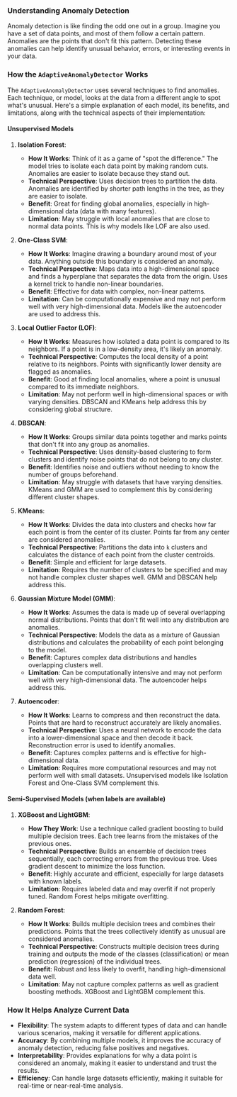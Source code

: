 ### Understanding Anomaly Detection

Anomaly detection is like finding the odd one out in a group. Imagine you have a set of data points, and most of them follow a certain pattern. Anomalies are the points that don't fit this pattern. Detecting these anomalies can help identify unusual behavior, errors, or interesting events in your data.

### How the `AdaptiveAnomalyDetector` Works

The `AdaptiveAnomalyDetector` uses several techniques to find anomalies. Each technique, or model, looks at the data from a different angle to spot what's unusual. Here's a simple explanation of each model, its benefits, and limitations, along with the technical aspects of their implementation:

#### Unsupervised Models

1. **Isolation Forest**:
   - **How It Works**: Think of it as a game of "spot the difference." The model tries to isolate each data point by making random cuts. Anomalies are easier to isolate because they stand out.
   - **Technical Perspective**: Uses decision trees to partition the data. Anomalies are identified by shorter path lengths in the tree, as they are easier to isolate.
   - **Benefit**: Great for finding global anomalies, especially in high-dimensional data (data with many features).
   - **Limitation**: May struggle with local anomalies that are close to normal data points. This is why models like LOF are also used.

2. **One-Class SVM**:
   - **How It Works**: Imagine drawing a boundary around most of your data. Anything outside this boundary is considered an anomaly.
   - **Technical Perspective**: Maps data into a high-dimensional space and finds a hyperplane that separates the data from the origin. Uses a kernel trick to handle non-linear boundaries.
   - **Benefit**: Effective for data with complex, non-linear patterns.
   - **Limitation**: Can be computationally expensive and may not perform well with very high-dimensional data. Models like the autoencoder are used to address this.

3. **Local Outlier Factor (LOF)**:
   - **How It Works**: Measures how isolated a data point is compared to its neighbors. If a point is in a low-density area, it's likely an anomaly.
   - **Technical Perspective**: Computes the local density of a point relative to its neighbors. Points with significantly lower density are flagged as anomalies.
   - **Benefit**: Good at finding local anomalies, where a point is unusual compared to its immediate neighbors.
   - **Limitation**: May not perform well in high-dimensional spaces or with varying densities. DBSCAN and KMeans help address this by considering global structure.

4. **DBSCAN**:
   - **How It Works**: Groups similar data points together and marks points that don't fit into any group as anomalies.
   - **Technical Perspective**: Uses density-based clustering to form clusters and identify noise points that do not belong to any cluster.
   - **Benefit**: Identifies noise and outliers without needing to know the number of groups beforehand.
   - **Limitation**: May struggle with datasets that have varying densities. KMeans and GMM are used to complement this by considering different cluster shapes.

5. **KMeans**:
   - **How It Works**: Divides the data into clusters and checks how far each point is from the center of its cluster. Points far from any center are considered anomalies.
   - **Technical Perspective**: Partitions the data into `k` clusters and calculates the distance of each point from the cluster centroids.
   - **Benefit**: Simple and efficient for large datasets.
   - **Limitation**: Requires the number of clusters to be specified and may not handle complex cluster shapes well. GMM and DBSCAN help address this.

6. **Gaussian Mixture Model (GMM)**:
   - **How It Works**: Assumes the data is made up of several overlapping normal distributions. Points that don't fit well into any distribution are anomalies.
   - **Technical Perspective**: Models the data as a mixture of Gaussian distributions and calculates the probability of each point belonging to the model.
   - **Benefit**: Captures complex data distributions and handles overlapping clusters well.
   - **Limitation**: Can be computationally intensive and may not perform well with very high-dimensional data. The autoencoder helps address this.

7. **Autoencoder**:
   - **How It Works**: Learns to compress and then reconstruct the data. Points that are hard to reconstruct accurately are likely anomalies.
   - **Technical Perspective**: Uses a neural network to encode the data into a lower-dimensional space and then decode it back. Reconstruction error is used to identify anomalies.
   - **Benefit**: Captures complex patterns and is effective for high-dimensional data.
   - **Limitation**: Requires more computational resources and may not perform well with small datasets. Unsupervised models like Isolation Forest and One-Class SVM complement this.

#### Semi-Supervised Models (when labels are available)

1. **XGBoost and LightGBM**:
   - **How They Work**: Use a technique called gradient boosting to build multiple decision trees. Each tree learns from the mistakes of the previous ones.
   - **Technical Perspective**: Builds an ensemble of decision trees sequentially, each correcting errors from the previous tree. Uses gradient descent to minimize the loss function.
   - **Benefit**: Highly accurate and efficient, especially for large datasets with known labels.
   - **Limitation**: Requires labeled data and may overfit if not properly tuned. Random Forest helps mitigate overfitting.

2. **Random Forest**:
   - **How It Works**: Builds multiple decision trees and combines their predictions. Points that the trees collectively identify as unusual are considered anomalies.
   - **Technical Perspective**: Constructs multiple decision trees during training and outputs the mode of the classes (classification) or mean prediction (regression) of the individual trees.
   - **Benefit**: Robust and less likely to overfit, handling high-dimensional data well.
   - **Limitation**: May not capture complex patterns as well as gradient boosting methods. XGBoost and LightGBM complement this.

### How It Helps Analyze Current Data

- **Flexibility**: The system adapts to different types of data and can handle various scenarios, making it versatile for different applications.
- **Accuracy**: By combining multiple models, it improves the accuracy of anomaly detection, reducing false positives and negatives.
- **Interpretability**: Provides explanations for why a data point is considered an anomaly, making it easier to understand and trust the results.
- **Efficiency**: Can handle large datasets efficiently, making it suitable for real-time or near-real-time analysis.

